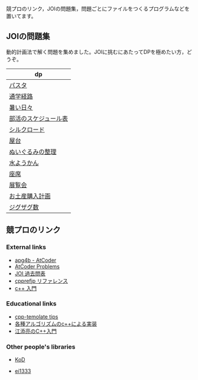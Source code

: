 競プロのリンク，JOIの問題集，問題ごとにファイルをつくるプログラムなどを置いてます。


## JOIの問題集
動的計画法で解く問題を集めました。JOIに挑むにあたってDPを極めたい方，どうぞ。

| dp                                                                              	|
|---------------------------------------------------------------------------------	|
| [パスタ](https://atcoder.jp/contests/joi2012yo/tasks/joi2012yo_d)                 	|    
| [通学経路](https://atcoder.jp/contests/joi2007yo/tasks/joi2007yo_f)                |  
| [暑い日々](https://atcoder.jp/contests/joi2013yo/tasks/joi2013yo_d)                |    
| [部活のスケジュール表](https://atcoder.jp/contests/joi2014yo/tasks/joi2014yo_d)       |       	
| [シルクロード](https://atcoder.jp/contests/joi2015yo/tasks/joi2015yo_d)             |  
| [屋台](https://atcoder.jp/contests/joi2016yo/tasks/joi2016yo_f)                   |   	
| [ぬいぐるみの整理](https://atcoder.jp/contests/joi2017yo/tasks/joi2017yo_d)         |       	
| [水ようかん](https://atcoder.jp/contests/joi2018yo/tasks/joi2018_yo_d)             |      
| [座席](https://atcoder.jp/contests/joi2019yo/tasks/joi2019_yo_f)                  |   	
| [展覧会](https://atcoder.jp/contests/joi2019ho/tasks/joi2019ho_b)                 |    
| [お土産購入計画](https://atcoder.jp/contests/joi2013yo/tasks/joi2013yo_f)           |       	
| [ジグザグ数](https://atcoder.jp/contests/joi2012yo/tasks/joi2012yo_f)               |      


## 競プロのリンク


### External links

- [apg4b - AtCoder](https://atcoder.jp/contests/APG4b)      
- [AtCoder Problems](https://kenkoooo.com/atcoder/#/table/)     
- [JOI 過去問表](https://beta-joi.goodbaton.com/)    
- [cpprefjp リファレンス](https://cpprefjp.github.io/reference.html)   
- [c++ 入門](https://kaworu.jpn.org/cpp/メインページ)


### Educational links
- [cpp-temolate tips](https://github.com/kurokoji/.cpp-Template/wiki)      
- [各種アルゴリズムのc++による実装](http://www.prefield.com/algorithm/)
- [江添亮のC++入門](https://ezoeryou.github.io/cpp-intro/#cヒッチハイクガイド)

### Other people's libraries

- [KoD](https://github.com/KodamaD/Competitive_Programming_Libraries)

- [ei1333](https://github.com/ei1333/library)


